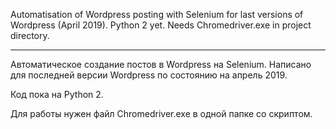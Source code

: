 ﻿Automatisation of Wordpress posting with Selenium for last versions of Wordpress (April 2019).
Python 2 yet.
Needs Chromedriver.exe in project directory.

---

Автоматическое создание постов в Wordpress на Selenium. Написано для последней версии Wordpress по состоянию на апрель 2019.

Код пока на Python 2.

Для работы нужен файл Chromedriver.exe в одной папке со скриптом.